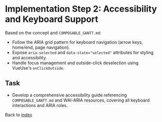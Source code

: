 # Implementation Step 2: Accessibility and Keyboard Support

Based on the concept and `COMPOSABLE_GANTT.md`:

- Follow the ARIA grid pattern for keyboard navigation (arrow keys, home/end, page navigation).
- Expose `aria-selected` and `data-state="selected"` attributes for styling and accessibility.
- Handle focus management and outside-click deselection using VueUse's `onClickOutside`.

## Task
- Develop a comprehensive accessibility guide referencing `COMPOSABLE_GANTT.md` and WAI-ARIA resources, covering all keyboard interactions and ARIA roles.

Back to [index](index.md)
